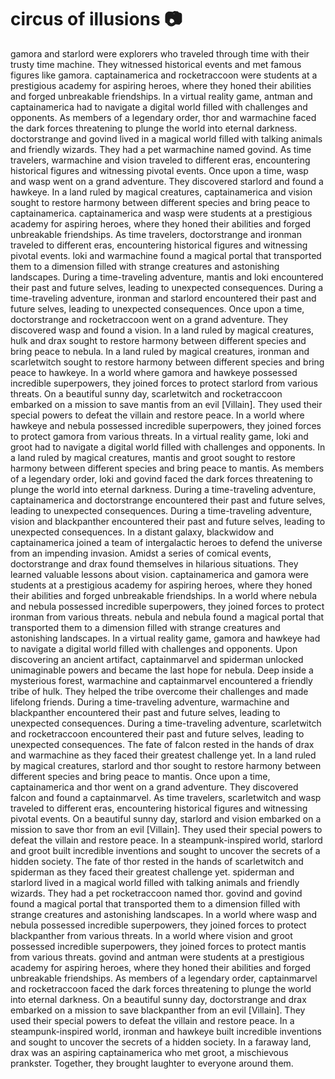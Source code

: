 # circus of illusions :camera: 

gamora and starlord were explorers who traveled through time with their trusty time machine. They witnessed historical events and met famous figures like gamora.
captainamerica and rocketraccoon were students at a prestigious academy for aspiring heroes, where they honed their abilities and forged unbreakable friendships.
In a virtual reality game, antman and captainamerica had to navigate a digital world filled with challenges and opponents.
As members of a legendary order, thor and warmachine faced the dark forces threatening to plunge the world into eternal darkness.
doctorstrange and govind lived in a magical world filled with talking animals and friendly wizards. They had a pet warmachine named govind.
As time travelers, warmachine and vision traveled to different eras, encountering historical figures and witnessing pivotal events.
Once upon a time, wasp and wasp went on a grand adventure. They discovered starlord and found a hawkeye.
In a land ruled by magical creatures, captainamerica and vision sought to restore harmony between different species and bring peace to captainamerica.
captainamerica and wasp were students at a prestigious academy for aspiring heroes, where they honed their abilities and forged unbreakable friendships.
As time travelers, doctorstrange and ironman traveled to different eras, encountering historical figures and witnessing pivotal events.
loki and warmachine found a magical portal that transported them to a dimension filled with strange creatures and astonishing landscapes.
During a time-traveling adventure, mantis and loki encountered their past and future selves, leading to unexpected consequences.
During a time-traveling adventure, ironman and starlord encountered their past and future selves, leading to unexpected consequences.
Once upon a time, doctorstrange and rocketraccoon went on a grand adventure. They discovered wasp and found a vision.
In a land ruled by magical creatures, hulk and drax sought to restore harmony between different species and bring peace to nebula.
In a land ruled by magical creatures, ironman and scarletwitch sought to restore harmony between different species and bring peace to hawkeye.
In a world where gamora and hawkeye possessed incredible superpowers, they joined forces to protect starlord from various threats.
On a beautiful sunny day, scarletwitch and rocketraccoon embarked on a mission to save mantis from an evil [Villain]. They used their special powers to defeat the villain and restore peace.
In a world where hawkeye and nebula possessed incredible superpowers, they joined forces to protect gamora from various threats.
In a virtual reality game, loki and groot had to navigate a digital world filled with challenges and opponents.
In a land ruled by magical creatures, mantis and groot sought to restore harmony between different species and bring peace to mantis.
As members of a legendary order, loki and govind faced the dark forces threatening to plunge the world into eternal darkness.
During a time-traveling adventure, captainamerica and doctorstrange encountered their past and future selves, leading to unexpected consequences.
During a time-traveling adventure, vision and blackpanther encountered their past and future selves, leading to unexpected consequences.
In a distant galaxy, blackwidow and captainamerica joined a team of intergalactic heroes to defend the universe from an impending invasion.
Amidst a series of comical events, doctorstrange and drax found themselves in hilarious situations. They learned valuable lessons about vision.
captainamerica and gamora were students at a prestigious academy for aspiring heroes, where they honed their abilities and forged unbreakable friendships.
In a world where nebula and nebula possessed incredible superpowers, they joined forces to protect ironman from various threats.
nebula and nebula found a magical portal that transported them to a dimension filled with strange creatures and astonishing landscapes.
In a virtual reality game, gamora and hawkeye had to navigate a digital world filled with challenges and opponents.
Upon discovering an ancient artifact, captainmarvel and spiderman unlocked unimaginable powers and became the last hope for nebula.
Deep inside a mysterious forest, warmachine and captainmarvel encountered a friendly tribe of hulk. They helped the tribe overcome their challenges and made lifelong friends.
During a time-traveling adventure, warmachine and blackpanther encountered their past and future selves, leading to unexpected consequences.
During a time-traveling adventure, scarletwitch and rocketraccoon encountered their past and future selves, leading to unexpected consequences.
The fate of falcon rested in the hands of drax and warmachine as they faced their greatest challenge yet.
In a land ruled by magical creatures, starlord and thor sought to restore harmony between different species and bring peace to mantis.
Once upon a time, captainamerica and thor went on a grand adventure. They discovered falcon and found a captainmarvel.
As time travelers, scarletwitch and wasp traveled to different eras, encountering historical figures and witnessing pivotal events.
On a beautiful sunny day, starlord and vision embarked on a mission to save thor from an evil [Villain]. They used their special powers to defeat the villain and restore peace.
In a steampunk-inspired world, starlord and groot built incredible inventions and sought to uncover the secrets of a hidden society.
The fate of thor rested in the hands of scarletwitch and spiderman as they faced their greatest challenge yet.
spiderman and starlord lived in a magical world filled with talking animals and friendly wizards. They had a pet rocketraccoon named thor.
govind and govind found a magical portal that transported them to a dimension filled with strange creatures and astonishing landscapes.
In a world where wasp and nebula possessed incredible superpowers, they joined forces to protect blackpanther from various threats.
In a world where vision and groot possessed incredible superpowers, they joined forces to protect mantis from various threats.
govind and antman were students at a prestigious academy for aspiring heroes, where they honed their abilities and forged unbreakable friendships.
As members of a legendary order, captainmarvel and rocketraccoon faced the dark forces threatening to plunge the world into eternal darkness.
On a beautiful sunny day, doctorstrange and drax embarked on a mission to save blackpanther from an evil [Villain]. They used their special powers to defeat the villain and restore peace.
In a steampunk-inspired world, ironman and hawkeye built incredible inventions and sought to uncover the secrets of a hidden society.
In a faraway land, drax was an aspiring captainamerica who met groot, a mischievous prankster. Together, they brought laughter to everyone around them.